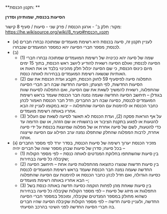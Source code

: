 **תקנון הכנסת: **

**הסיעות בכנסת, שמותיהן וסדרן**

מקור: חלק ב׳ - ארגון הכנסת / פרק שני - סיעות / סעיף 8
קישור: https://he.wikisource.org/wiki/תקנון_הכנסת#סעיף_8

 * (א) לעניין תקנון זה, סיעה בכנסת היא רשימת מועמדים שמתוכה נבחרו חברים לכנסת; מספר חברי הסיעה יהא כמספר המועמדים שנבחרו.
 * (ב) 
   * (1) שמה של סיעה יהא ככינויה של רשימת המועמדים שמתוכה נבחרו חברי הסיעה לכנסת; ואולם הסיעה רשאית להודיע ליושב ראש הכנסת, בתוך 15 ימים מיום כינוס הכנסת, כי שם הסיעה יכלול חלק מהכינוי בלבד או את האות או האותיות שנשאה רשימת המועמדים בבחירות לאותה כנסת.
   * (2) התפלגה סיעה לפיסעיף 59 לחוק הכנסת, תקבע ועדת הכנסת את שם הסיעות החדשות, לפי הצעתן; הסיעה החדשה שבה רוב חברי הסיעה שהתפלגה, רשאית להמשיך לשאת את שם הסיעה, ואם התפלגה לסיעות שוות בגודלן – תיחשב הסיעה החדשה שעמה נמנה חבר הכנסת שעמד בראש רשימת המועמדים לכנסת, כסיעה שבה רוב החברים; חדל חבר הכנסת האמור לכהן כחבר הכנסת או להימנות עם הסיעה שהתפלגה – יבוא במקומו לעניין זה הבא אחריו באותה רשימת מועמדים.
   * (3) על אף הוראות פסקה (2), ועדת הכנסת לא תאשר לסיעה לשאת שם העלול להטעות או לפגוע בתקנת הציבור או ברגשותיו או שם הזהה, או שם הדומה עד כדי להטעות, לשם של סיעה אחרת או של מפלגה שמיוצגת בכנסת על ידי סיעה אחרת, לרבות המפלגה שהחלק שהתפלג נמנה ערב הפילוג עם הסיעה שייצגה אותה.
 * (ג) מזכיר הכנסת יערוך רשימה של סיעות הכנסת, בסדר יורד לפי מספר החברים בכל סיעה; סדרן של סיעות שבהן מספר שווה של חברים יהיה –
   * (1) בין סיעות שהשתתפו בחלוקת המנדטים לאותה כנסת – לפי מספר הקולות שקיבלה כל סיעה בבחירות;
   * (2) בין סיעות חדשות שנוצרו כתוצאה מהתפלגות סיעה אחת – תיחשב הסיעה החדשה שעמה נמנה חבר הכנסת שעמד בראש רשימת המועמדים לכנסת כסיעה הגדולה, ואם חדל לכהן כחבר הכנסת או להימנות עם הסיעה שהתפלגה – הבא אחריו באותה רשימת מועמדים;
   * (3) בין סיעות שאחת מהן לפחות הוקמה כסיעה חדשה באותה כנסת בשל התפלגות או מיזוג של סיעות – לפי מספר הקולות שקיבלה כל סיעה בבחירות כשהוא מחולק במספר המנדטים שקיבלה, ומוכפל במספר חברי הסיעה החדשה, ולעניין סיעה חדשה – לפי מספר הקולות שקיבלה הסיעה שהיו חברים בה חברי הסיעה החדשה לפני השינוי בהרכב הסיעתי.